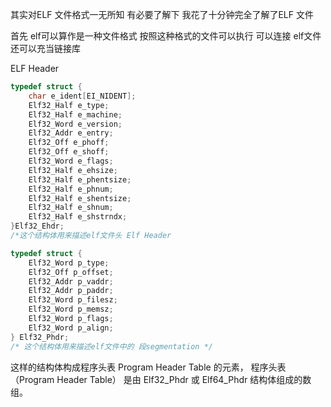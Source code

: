 其实对ELF 文件格式一无所知
有必要了解下
我花了十分钟完全了解了ELF 文件

首先 elf可以算作是一种文件格式
按照这种格式的文件可以执行 可以连接 elf文件还可以充当链接库

ELF Header   
``` C
typedef struct {
    char e_ident[EI_NIDENT];
    Elf32_Half e_type;
    Elf32_Half e_machine;
    Elf32_Word e_version;
    Elf32_Addr e_entry;
    Elf32_Off e_phoff;
    Elf32_Off e_shoff;
    Elf32_Word e_flags;
    Elf32_Half e_ehsize;
    Elf32_Half e_phentsize;
    Elf32_Half e_phnum;
    Elf32_Half e_shentsize;
    Elf32_Half e_shnum;
    Elf32_Half e_shstrndx;
}Elf32_Ehdr;    
/*这个结构体用来描述elf文件头 Elf Header
```


``` C
typedef struct {
    Elf32_Word p_type;
    Elf32_Off p_offset;
    Elf32_Addr p_vaddr;
    Elf32_Addr p_paddr;
    Elf32_Word p_filesz;
    Elf32_Word p_memsz;
    Elf32_Word p_flags;
    Elf32_Word p_align;
} Elf32_Phdr; 
/* 这个结构体用来描述elf文件中的 段segmentation */ 
```   

这样的结构体构成程序头表 Program Header Table 的元素，
程序头表（Program Header Table） 是由 Elf32_Phdr 或 Elf64_Phdr 结构体组成的数组。


